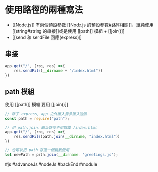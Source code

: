 # 使用路徑的兩種寫法
- [[Node.js]] 有兩個預設參數 [[Node.js 的預設參數#路徑相關]]，單純使用[[string#string 的串接]]或是使用 [[path]] 模組 + [[join()]]
- [[send 和 sendFile 回應(express)]]

## 串接
```js
app.get("/", (req, res) =>{
	res.sendFile(__dirname + "/index.html"))
})
```
## path 模組
使用 [[path]] 模組 要用 [[join()]]
```js
// 除了 express, app 之外匯入要多匯入這個
const path = require("path");

// 用 path.join，網址路徑不用寫成 /index.html
app.get("/", (req, res) =>{
	res.sendFile(path.join(__dirname, "index.html"))
})
```

```js
// 也可以把 path 存進一個變數使用
let newPath = path.join(__dirname, 'greetings.js');
```
#js #advanceJs #nodeJs #backEnd #module